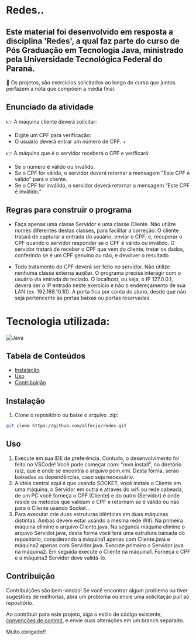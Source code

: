 # Redes..

## Este material foi desenvolvido em resposta a disciplina 'Redes', a qual faz parte do curso de Pós Graduação em Tecnologia Java, ministrado pela Universidade Tecnológica Federal do Paraná.
🎉 Os projetos, são exercícios solicitados ao longo do curso que juntos perfazem a nota que compõem a média final.

## Enunciado da atividade
👉 A máquina cliente deverá solicitar:
- Digite um CPF para verificação:
- O usuário deverá entrar um número de CPF. + <Enter>

👉 A máquina que é o servidor receberá o CPF e verificará:
- Se o número é válido ou inválido.
- Se o CPF for válido, o servidor deverá retornar a mensagem “Este CPF é válido” para o cliente.
- Se o CPF for inválido, o servidor deverá retornar a mensagem “Este CPF é inválido.”

## Regras para construir o programa
- Faça apenas uma classe Servidor e uma classe Cliente. Não utilize nomes diferentes 
destas classes, para facilitar a correção. O cliente tratará de capturar a entrada do 
usuário, enviar o CPF; e, recuperar o CPF quando o servidor responder se o CPF é válido 
ou inválido. O servidor tratará de receber o CPF que vem do cliente, tratar os dados, 
conferindo se é um CPF genuíno ou não, e devolver o resultado

- Todo tratamento do CPF deverá ser feito no servidor. Não utilize nenhuma classe 
externa auxiliar. O programa precisa interagir com o usuário via entrada do teclado. O 
localhost, ou seja, o IP 127.0.0.1, deverá ser o IP entrado neste exercício e não o 
endereçamento de sua LAN (ex. 192.168.10.10). A porta fica por conta do aluno, desde 
que não seja pertencente às portas baixas ou portas reservadas.

# Tecnologia utilizada:

![Java](https://img.shields.io/badge/java-%23ED8B00.svg?style=for-the-badge&logo=openjdk&logoColor=white)

## Tabela de Conteúdos

- [Instalação](#Instalação)
- [Uso](#Uso)
- [Contribuição](#Contribuição)

## Instalação

1. Clone o repositório ou baixe o arquivo .zip:

```bash
git clone https://github.com/alfecjo/redes.git
```
## Uso

1. Execute em sua IDE de preferência. Contudo, o desenvolvimento foi feito no VSCode! Você pode começar com: "mvn install", no diretório raiz, que é onde se encontra o
   arquivo pom.xml. Desta forma, serão baixadas as dependências, caso seja necessário.
2. A idéia central aqui é que usando SOCKET, você instale o Cliente em uma máquina, o Servidor em outra e através do wifi ou rede cabeada, de um PC você forneça o CPF
   (Cliente) e do outro (Servidor) é onde reside os métodos que validam o CPF e retornam se é válido ou não para o Cliente usando Socket...
3. Para executar crie duas estruturas idênticas em duas máquinas distintas. Ambas devem estar usando a mesma rede Wifi. Na primeira máquina elimine o arquivo Cliente.java.
   Na segunda máquina elimine o arquivo Servidor.java, desta forma você terá uma estrutura baixada do repositório, considerando a máquina1 apenas com Cliente.java e máquina2
   apenas com Servidor.java. Execute primeiro o Servidor.java na máquina2. Em seguida execute o Cliente na máquina1. Forneça o CPF e a máquina2 Servidor deve validá-lo.

## Contribuição

Contribuições são bem-vindas! Se você encontrar algum problema ou tiver sugestões de melhorias, abra um problema ou envie uma solicitação pull ao repositório.

Ao contribuir para este projeto, siga o estilo de código existente, [convenções de commit](https://www.conventionalcommits.org/en/v1.0.0/), e envie suas alterações em um branch separado.

Muito obrigado!!




